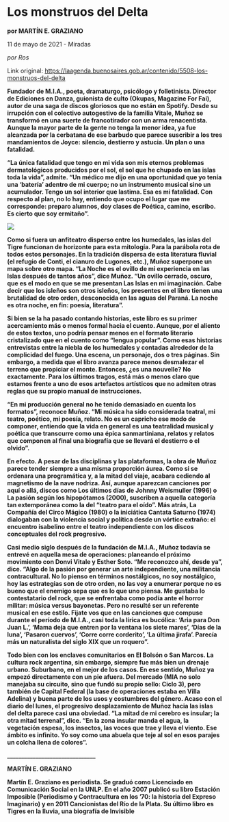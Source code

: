 # Los monstruos del Delta

**por MARTÍN E. GRAZIANO**

11 de mayo de 2021 - Miradas

_por Ros_

Link original: https://laagenda.buenosaires.gob.ar/contenido/5508-los-monstruos-del-delta



**Fundador de M.I.A., poeta, dramaturgo, psicólogo y folletinista. Director de Ediciones en Danza, guionista de culto (Okupas, Magazine For Fai), autor de una saga de discos gloriosos que no están en Spotify. Desde su irrupción con el colectivo autogestivo de la familia Vitale, Muñoz se transformó en una suerte de francotirador con un arma renacentista. Aunque la mayor parte de la gente no tenga la menor idea, ya fue alcanzada por la cerbatana de ese barbudo que parece suscribir a los tres mandamientos de Joyce: silencio, destierro y astucia. Un plan o una fatalidad.**




**“La única fatalidad que tengo en mi vida son mis eternos problemas dermatológicos producidos por el sol, el sol que he chupado en las islas toda la vida”, admite. “Un médico me dijo en una oportunidad que yo tenía una ‘batería’ adentro de mi cuerpo; no un instrumento musical sino un acumulador. Tengo un sol interior que lastima. Esa es mi fatalidad. Con respecto al plan, no lo hay, entiendo que ocupo el lugar que me corresponde: preparo alumnos, doy clases de Poética, camino, escribo. Es cierto que soy ermitaño”.**




![](https://cdn.flowlikemusic.com/files/images/49863/39f563ca-e75a-45c0-ab4c-a1e29339616d.jpeg)




**Como si fuera un anfiteatro disperso entre los humedales, las islas del Tigre funcionan de horizonte para esta mitología. Para la parábola rota de todos estos personajes. En la tradición dispersa de esta literatura fluvial (el refugio de Conti, el cianuro de Lugones, etc.), Muñoz superpone un mapa sobre otro mapa. “La Noche es el ovillo de mi experiencia en las Islas después de tantos años”, dice Muñoz. “Un ovillo cerrado, oscuro, que es el modo en que se me presentan Las Islas en mi imaginación. Cabe decir que los isleños son otros isleños, los presentes en el libro tienen una brutalidad de otro orden, desconocida en las aguas del Paraná. La noche es otra noche, en fin: poesía, literatura”.**




**Si bien se la ha pasado contando historias, este libro es su primer acercamiento más o menos formal hacia el cuento. Aunque, por el aliento de estos textos, uno podría pensar menos en el formato literario cristalizado que en el cuento como “lengua popular”. Como esas historias entrevistas entre la niebla de los humedales y contadas alrededor de la complicidad del fuego. Una escena, un personaje, dos o tres páginas. Sin embargo, a medida que el libro avanza parece menos desmalezar el terreno que propiciar el monte. Entonces, ¿es una nouvelle? No exactamente. Para los últimos tragos, está más o menos claro que estamos frente a uno de esos artefactos artísticos que no admiten otras reglas que su propio manual de instrucciones.**




**“En mi producción general no he tenido demasiado en cuenta los formatos”, reconoce Muñoz. “Mi música ha sido considerada teatral, mi teatro, poético, mi poesía, relato. No es un capricho ese modo de componer, entiendo que la vida en general es una teatralidad musical y poética que transcurre como una épica sanmartiniana, relatos y relatos que componen al final una biografía que se llevará el destierro o el olvido”.**




**En efecto. A pesar de las disciplinas y las plataformas, la obra de Muñoz parece tender siempre a una misma proporción áurea. Como si se ordenara una programática y, a la mitad del viaje, acabara cediendo al magnetismo de la nave nodriza. Así, aunque aparezcan canciones por aquí o allá, discos como Los últimos días de Johnny Weismuller (1996) o La pasión según los hipopótamos (2000), suscriben a aquella categoría tan extemporánea como la del “teatro para el oído”. Más atrás, La Compañía del Circo Mágico (1980) o la iniciática Cantata Saturno (1974) dialogaban con la violencia social y política desde un vórtice extraño: el encuentro isabelino entre el teatro independiente con los discos conceptuales del rock progresivo.**




**Casi medio siglo después de la fundación de M.I.A., Muñoz todavía se entrevé en aquella mesa de operaciones: planeando el próximo movimiento con Donvi Vitale y Esther Soto. “Me reconozco ahí, desde ya”, dice. “Algo de la pasión por generar un arte independiente, una militancia contracultural. No lo pienso en términos nostálgicos, no soy nostálgico, hoy las estrategias son de otro orden, no las voy a enumerar porque no es bueno que el enemigo sepa que es lo que uno piensa. Me gustaba lo contestatario del rock, que se enfrentaba como podía ante el horror militar: música versus bayonetas. Pero no resulté ser un referente musical en ese estilo. Fijate vos que en las canciones que compuse durante el período de M.I.A., casi toda la lírica es bucólica: ‘Aria para Don Juan L.’, ‘Mama deja que entren por la ventana los siete mares’, ‘Días de la luna’, ‘Pasaron cuervos’, ‘Corre corre corderito’, ‘La última jirafa’. Parecía más un naturalista del siglo XIX que un roquero”.**




**Todo bien con los enclaves comunitarios en El Bolsón o San Marcos. La cultura rock argentina, sin embargo, siempre fue más bien un drenaje urbano. Suburbano, en el mejor de los casos. En ese sentido, Muñoz ya empezó directamente con un pie afuera. Del mercado (MIA no solo manejaba su circuito, sino que fundó su propio sello: Ciclo 3), pero también de Capital Federal (la base de operaciones estaba en Villa Adelina) y buena parte de los usos y costumbres del género. Acaso con el diario del lunes, el progresivo desplazamiento de Muñoz hacia las islas del delta parece casi una obviedad. “La mitad de mi cerebro es insular; la otra mitad terrenal”, dice. “En la zona insular manda el agua, la vegetación espesa, los insectos, las voces que trae y lleva el viento. Ese ámbito es infinito. Yo soy como una abuela que teje al sol en esos parajes un colcha llena de colores”.**




**\_\_\_\_\_\_\_\_\_\_\_\_\_\_\_\_\_\_\_\_\_\_\_\_\_\_\_\_\_\_\_**




**MARTÍN E. GRAZIANO**




**Martín E. Graziano es periodista. Se graduó como Licenciado en Comunicación Social en la UNLP. En el año 2007 publicó su libro Estación Imposible (Periodismo y Contracultura en los ’70: la historia del Expreso Imaginario) y en 2011 Cancionistas del Río de la Plata. Su último libro es Tigres en la lluvia, una biografía de Invisible**




